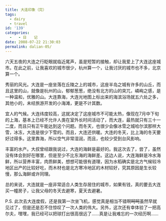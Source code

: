 ```yaml
---
title: 大连印象（完）
tags:
  - dairy
  - travel
id: '139'
categories:
  -   - 日　　记
date: 2008-07-22 21:30:03
permalink: dalian-05/
---
```


六天五夜的大连之行眨眼就临近尾声，虽是短暂的接触，却让我爱上了大连这座城市。在此之前，让我喜欢的城市很少，杭州算一个，让我讨厌的城市也不多，北京算一个。

秀丽的风光。大连是一座坐落在丘陵之上的城市，这座半岛之城有许多的山丘，而且这里的山，就像是杭州的山，郁郁葱葱，绝没有北方的山的突兀，嶙峋之感，是一种温和，优雅的山。大连靠海，大连光地图上标出来的海滨浴场就五六处之多，其他小的，未经旅游开发的小海滩，更是不计其数。

宜人的气候。大连纬度较高，这就决定了这座城市不可能太热，像现在7月中下旬的上海，基本上已经不允许人类在室外长时间活动了，而大连，最热就只有三十一二度，而且只有正午能达到这个问题。而冬天，也很少会像冰雪之城哈尔滨那样大雪，冰冻，大连是很少下雪的。而且，大连还供暖。大连的冬天，比上海的冬天要好过得多。这里靠海，所以空气非常湿润，而且，也较少受到台风影响。

丰富的水产。大叔曾经跟我说过，大连的海鲜是最好的。我这次去了，尝了，虽然没有体会到好在哪里，但是至少不比东海的海鲜差。这边人说，大连海鲜是冷水海鲜，所以营养丰富，肉质鲜美，想想可能很有道理，因为水稻确实是北方气候较冷地区出产的比较好吃，而木材也是北方寒冷地区的木材较好，究其原因是生长较慢，那么海鲜或许同理。

总的来说，大连就是一座非常适合人类生存居住的城市，如果有钱，真的要去大连买一幢房子，让我父母的冬天去避寒，夏天去避暑。

P.S. 此次去大连度假，还是我第一次坐飞机，感觉真是相当不错啊~~呵呵~~虽然早就见过了，但是还是忍不住惊叹了一次人类的伟大。另外，这次还有幸体验了一把高尔夫，嘿嘿，我已经可以把球打出很高很远了……真是让我难忘的一次经历啊……